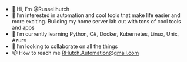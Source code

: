 - 👋 Hi, I’m @Russellhutch
- 👀 I’m interested in automation and cool tools that make life easier and more exciting. Building my home server lab out with tons of cool tools and apps
- 🌱 I’m currently learning Python, C#, Docker, Kubernetes, Linux, Unix, Azure 
- 💞️ I’m looking to collaborate on all the things
- 📫 How to reach me RHutch.Automation@gmail.com

<!---
Russellhutch/Russellhutch is a ✨ special ✨ repository because its `README.md` (this file) appears on your GitHub profile.
You can click the Preview link to take a look at your changes.
--->
